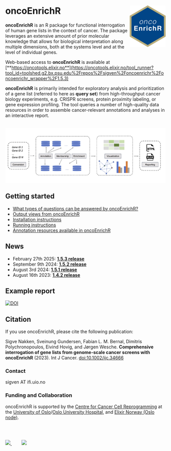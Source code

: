 # oncoEnrichR <a href="https://sigven.github.io/oncoEnrichR/"><img src="man/figures/logo.png" align="right" height="130" width="113"/></a>

**oncoEnrichR** is an R package for functional interrogation of human gene lists in the context of cancer. The package leverages an extensive amount of prior molecular knowledge that allows for biological interpretation along multiple dimensions, both at the systems level and at the level of individual genes.

Web-based access to **oncoEnrichR** is available at [**https://oncotools.elixir.no**](https://oncotools.elixir.no/tool_runner?tool_id=toolshed.g2.bx.psu.edu%2Frepos%2Fsigven%2Foncoenrichr%2Foncoenrichr_wrapper%2F1.5.3)

**oncoEnrichR** is primarily intended for exploratory analysis and prioritization of a gene list (referred to here as **query set**) from high-throughput cancer biology experiments, e.g. CRISPR screens, protein proximity labeling, or gene expression profiling. The tool queries a number of high-quality data resources in order to assemble cancer-relevant annotations and analyses in an interactive report.

<br>

<img src="man/figures/oncoenrichr_overview.png" align="center" border="0"/>

## Getting started

-   [What types of questions can be answered by oncoEnrichR?](https://sigven.github.io/oncoEnrichR/index.html#questions-addressed-by-oncoenrichr)
-   [Output views from oncoEnrichR](https://sigven.github.io/oncoEnrichR/articles/output.html)
-   [Installation instructions](https://sigven.github.io/oncoEnrichR/articles/installation.html)
-   [Running instructions](https://sigven.github.io/oncoEnrichR/articles/running.html)
-   [Annotation resources available in oncoEnrichR](https://sigven.github.io/oncoEnrichR/articles/annotation_resources.html)

## News

-   February 27th 2025: [**1.5.3 release**](https://sigven.github.io/oncoEnrichR/articles/CHANGELOG.html#version-1-5-3)
-   September 9th 2024: [**1.5.2 release**](https://sigven.github.io/oncoEnrichR/articles/CHANGELOG.html#version-1-5-2)
-   August 3rd 2024: [**1.5.1 release**](https://sigven.github.io/oncoEnrichR/articles/CHANGELOG.html#version-1-5-1)
-   August 16th 2023: [**1.4.2 release**](https://sigven.github.io/oncoEnrichR/articles/CHANGELOG.html#version-1-4-2)

## Example report

<a href="https://doi.org/10.5281/zenodo.14941445"><img src="https://zenodo.org/badge/DOI/10.5281/zenodo.14941445.svg" alt="DOI"/></a>

## Citation

If you use oncoEnrichR, please cite the following publication:

Sigve Nakken, Sveinung Gundersen, Fabian L. M. Bernal, Dimitris Polychronopoulos, Eivind Hovig, and Jørgen Wesche. **Comprehensive interrogation of gene lists from genome-scale cancer screens with oncoEnrichR** (2023). Int J Cancer. [doi:10.1002/ijc.34666](https://doi.org/10.1002/ijc.34666)

### Contact

sigven AT ifi.uio.no

### Funding and Collaboration

oncoEnrichR is supported by the [Centre for Cancer Cell Reprogramming](https://www.med.uio.no/cancell/english/) at the [University of Oslo](https://www.uio.no)/[Oslo University Hospital](https://radium.no), and [Elixir Norway (Oslo node)](https://elixir.no/organization/organisation/elixir-uio).

<br> <br>

<p float="left">
  <a href="https://www.med.uio.no/cancell/english/">
     <img src="man/figures/can-cell.png" width="150" >
  </a>
  &nbsp;&nbsp;&nbsp;&nbsp;&nbsp;&nbsp;&nbsp;
  <a href="https://elixir.no/organization/organisation/elixir-uio">
     <img src="man/figures/elixir_norway.png" width="200" />
  </a>
</p>
